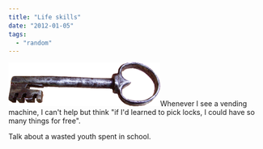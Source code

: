 ```yaml
---
title: "Life skills"
date: "2012-01-05"
tags: 
  - "random"
---
```


 [![](images/800px-Ancient_warded_lock_key_transparent-300x87.png "800px-Ancient_warded_lock_key_transparent")](http://spurious-logic.net/wp-content/uploads/2012/01/800px-Ancient_warded_lock_key_transparent.png)Whenever I see a vending machine, I can't help but think "if I'd learned to pick locks, I could have so many things for free".

Talk about a wasted youth spent in school.
